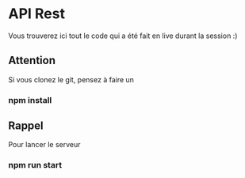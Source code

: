 # API Rest
Vous trouverez ici tout le code qui a été fait en live durant la session :)

## Attention 
Si vous clonez le git, pensez à faire un 
### npm install

## Rappel
Pour lancer le serveur
### npm run start
